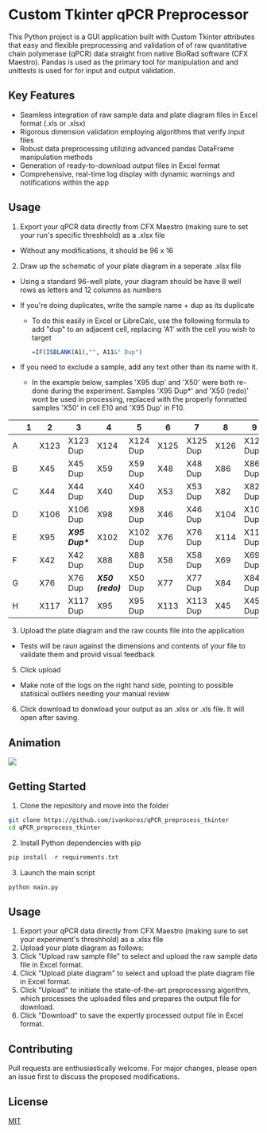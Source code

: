 # Custom Tkinter qPCR Preprocessor

This Python project is a GUI application built with Custom Tkinter attributes that easy and flexible preprocessing and validation of of raw quantitative chain polymerase (qPCR) data straight from native BioRad software (CFX Maestro). Pandas is used as the primary tool for manipulation and and unittests is used for for input and output validation.

## Key Features

- Seamless integration of raw sample data and plate diagram files in Excel format (.xls or .xlsx)
- Rigorous dimension validation employing algorithms that verify input files
- Robust data preprocessing utilizing advanced pandas DataFrame manipulation methods
- Generation of ready-to-download output files in Excel format
- Comprehensive, real-time log display with dynamic warnings and notifications within the app

## Usage
1. Export your qPCR data directly from CFX Maestro (making sure to set your run's specific threshhold) as a .xlsx file
  - Without any modifications, it should be 96 x 16 
2. Draw up the schematic of your plate diagram in a seperate .xlsx file

  - Using a standard 96-well plate, your diagram should be have 8 well rows as letters and 12 columns as numbers
  
  - If you're doing duplicates, write the sample name + dup as its duplicate
  
    - To do this easily in Excel or LibreCalc, use the following formula to add "dup" to an adjacent cell, replacing 'A1' with the cell you wish to target
    
      ```R
      =IF(ISBLANK(A1),"", A11&" Dup")
      ```
  - If you need to exclude a sample, add any text other than its name with it.
  
    - In the example below, samples 'X95 dup' and 'X50' were both re-done during the experiment. Samples 'X95 Dup*' and 'X50 (redo)' wont be used in processing, replaced with the properly formatted samples 'X50' in cell E10 and 'X95 Dup' in F10.
        
  |  	| 1 	| 2 	| 3 	| 4 	| 5 	| 6 	| 7 	| 8 	| 9 	| 10 	| 11 	| 12 	|
|---	|---	|---	|---	|---	|---	|---	|---	|---	|---	|---	|---	|---	|
| A 	|  	| X123 	| X123 Dup 	| X124 	| X124 Dup 	| X125 	| X125 Dup 	| X126 	| X126 Dup 	| X127 	| X127 Dup 	|  	|
| B 	|  	| X45 	| X45 Dup 	| X59 	| X59 Dup 	| X48 	| X48 Dup 	| X86 	| X86 Dup 	| X88 	| X88 Dup 	|  	|
| C 	|  	| X44 	| X44 Dup 	| X40 	| X40 Dup 	| X53 	| X53 Dup 	| X82 	| X82 Dup 	| X106 	| X106 Dup 	|  	|
| D 	|  	| X106 	| X106 Dup 	| X98 	| X98 Dup 	| X46 	| X46 Dup 	| X104 	| X104 Dup 	| X61 	| X61 Dup 	|  	|
| E 	|  	| X95 	| **_X95 Dup\*_** 	| X102 	| X102 Dup 	| X76 	| X76 Dup 	| X114 	| X114 Dup 	| **X95 Dup** 	|  	|  	|
| F 	|  	| X42 	| X42 Dup 	| X88 	| X88 Dup 	| X58 	| X58 Dup 	| X69 	| X69 Dup 	| **X50** 	|  	|  	|
| G 	|  	| X76 	| X76 Dup 	| **_X50 (redo)_** 	| X50 Dup 	| X77 	| X77 Dup 	| X84 	| X84 Dup 	|  	|  	|  	|
| H 	|  	| X117 	| X117 Dup 	| X95 	| X95 Dup 	| X113 	| X113 Dup 	| X45 	| X45 Dup 	|  	|  	|  	|
 
 
3. Upload the plate diagram and the raw counts file into the application

 - Tests will be raun against the dimensions and contents of your file to validate them and provid visual feedback
 
5. Click upload

  - Make note of the logs on the right hand side, pointing to possible statisical outliers needing your manual review
  
6. Click download to donwload your output as an .xlsx or .xls file. It will open after saving. 


## Animation
![](qPCR_tkinter_animation.gif)

## Getting Started

1. Clone the repository and move into the folder

```bash
git clone https://github.com/ivankoros/qPCR_preprocess_tkinter
cd qPCR_preprocess_tkinter
```
2. Install Python dependencies with pip
```python
pip install -r requirements.txt
```
3. Launch the main script
```python
python main.py
```
## Usage

1. Export your qPCR data directly from CFX Maestro (making sure to set your experiment's threshhold) as a .xlsx file
2. Upload your plate diagram as follows:
4. Click "Upload raw sample file" to select and upload the raw sample data file in Excel format.
5. Click "Upload plate diagram" to select and upload the plate diagram file in Excel format.
6. Click "Upload" to initiate the state-of-the-art preprocessing algorithm, which processes the uploaded files and prepares the output file for download.
7. Click "Download" to save the expertly processed output file in Excel format.

## Contributing

Pull requests are enthusiastically welcome. For major changes, please open an issue first to discuss the proposed modifications.

## License

[MIT](https://choosealicense.com/licenses/mit/)

